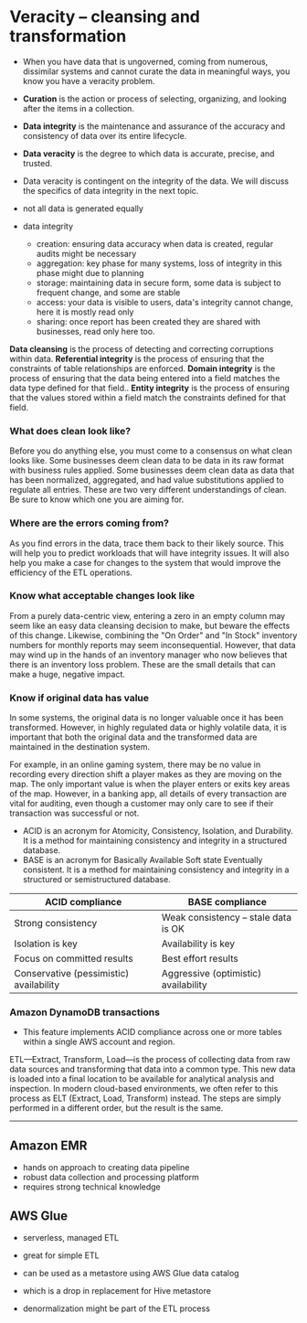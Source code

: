 # Veracity – cleansing and transformation

- When you have data that is ungoverned, coming from numerous, dissimilar systems and cannot curate the data in meaningful ways, you know you have a veracity problem.
- **Curation** is the action or process of selecting, organizing, and looking after the items in a collection.
- **Data integrity** is the maintenance and assurance of the accuracy and consistency of data over its entire lifecycle.
- **Data veracity** is the degree to which data is accurate, precise, and trusted.
- Data veracity is contingent on the integrity of the data. We will discuss the specifics of data integrity in the next topic.

- not all data is generated equally
- data integrity
  - creation: ensuring data accuracy when data is created, regular audits might be necessary
  - aggregation: key phase for many systems, loss of integrity in this phase might due to planning
  - storage: maintaining data in secure form, some data is subject to frequent change, and some are stable
  - access: your data is visible to users, data's integrity cannot change, here it is mostly read only
  - sharing: once report has been created they are shared with businesses, read only here too.

**Data cleansing** is the process of detecting and correcting corruptions within data.
**Referential integrity** is the process of ensuring that the constraints of table relationships are enforced.
**Domain integrity** is the process of ensuring that the data being entered into a field matches the data type defined for that field..
**Entity integrity** is the process of ensuring that the values stored within a field match the constraints defined for that field.


### What does clean look like?
Before you do anything else, you must come to a consensus on what clean looks like. Some businesses deem clean data to be data in its raw format with business rules applied. Some businesses deem clean data as data that has been normalized, aggregated, and had value substitutions applied to regulate all entries. These are two very different understandings of clean. Be sure to know which one you are aiming for.

### Where are the errors coming from? 
As you find errors in the data, trace them back to their likely source. This will help you to predict workloads that will have integrity issues. It will also help you make a case for changes to the system that would improve the efficiency of the ETL operations.

### Know what acceptable changes look like
From a purely data-centric view, entering a zero in an empty column may seem like an easy data cleansing decision to make, but beware the effects of this change. Likewise, combining the "On Order" and "In Stock" inventory numbers for monthly reports may seem inconsequential. However, that data may wind up in the hands of an inventory manager who now believes that there is an inventory loss problem. These are the small details that can make a huge, negative impact.

### Know if original data has value
In some systems, the original data is no longer valuable once it has been transformed. However, in highly regulated data or highly volatile data, it is important that both the original data and the transformed data are maintained in the destination system.

For example, in an online gaming system, there may be no value in recording every direction shift a player makes as they are moving on the map. The only important value is when the player enters or exits key areas of the map. However, in a banking app, all details of every transaction are vital for auditing, even though a customer may only care to see if their transaction was successful or not.

- ACID is an acronym for Atomicity, Consistency, Isolation, and Durability. It is a method for maintaining consistency and integrity in a structured database.
- BASE is an acronym for Basically Available Soft state Eventually consistent. It is a method for maintaining consistency and integrity in a structured or semistructured database.

| ACID compliance                         | BASE compliance                      |
| --------------------------------------- | ------------------------------------ |
| Strong consistency                      | Weak consistency – stale data is OK  |
| Isolation is key                        | Availability is key                  |
| Focus on committed results              | Best effort results                  |
| Conservative (pessimistic) availability | Aggressive (optimistic) availability |

### Amazon DynamoDB transactions
- This feature implements ACID compliance across one or more tables within a single AWS account and region.


ETL—Extract, Transform, Load—is the process of collecting data from raw data sources and transforming that data into a common type. This new data is loaded into a final location to be available for analytical analysis and inspection. In modern cloud-based environments, we often refer to this process as ELT (Extract, Load, Transform) instead. The steps are simply performed in a different order, but the result is the same.

________

## Amazon EMR
- hands on approach to creating data pipeline
- robust data collection and processing platform
- requires strong technical knowledge

## AWS Glue
- serverless, managed ETL
- great for simple ETL
- can be used as a metastore using AWS Glue data catalog
- which is a drop in replacement for Hive metastore

- denormalization might be part of the ETL process
